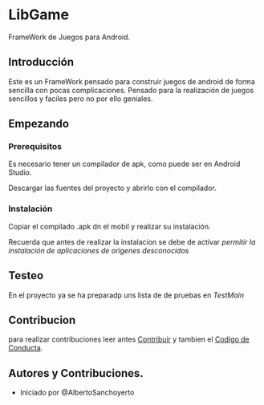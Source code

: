 # LibGame

FrameWork de Juegos para Android.

## Introducción

Este es un FrameWork pensado para construir juegos de android de forma sencilla con pocas complicaciones. Pensado para la realización de juegos sencillos y faciles pero no por ello geniales.

## Empezando

### Prerequisitos

Es necesario tener un compilador de apk, como puede ser en Android Studio.

Descargar las fuentes del proyecto y abrirlo con el compilador.

### Instalación

Copiar el compilado .apk dn el mobil y realizar su instalación.

Recuerda que antes de realizar la instalacion se debe de activar *permitir la instalación de aplicaciones de origenes desconocidos*

## Testeo

En el proyecto ya se ha preparadp uns lista de de pruebas en *TestMain*

## Contribucion

para realizar contribuciones leer antes [Contribuir](./CONTRIBUTING.md) y tambien el [Codigo de Conducta](./CODE-OF-CONDUCT.md).

## Autores y Contribuciones.

- Iniciado por @AlbertoSanchoyerto

